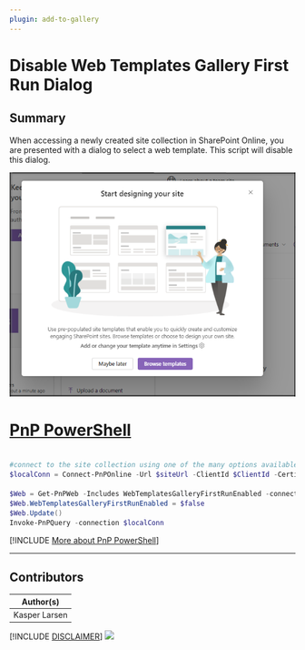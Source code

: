 ```yaml
---
plugin: add-to-gallery
---
```


# Disable Web Templates Gallery First Run Dialog

## Summary

When accessing a newly created site collection in SharePoint Online, you are presented with a dialog to select a web template. This script will disable this dialog.

![Example Screenshot](assets/example.png)


# [PnP PowerShell](#tab/pnpps)

```powershell

#connect to the site collection using one of the many options available in PnP PowerShell
$localConn = Connect-PnPOnline -Url $siteUrl -ClientId $ClientId -CertificateBase64Encoded $CertificateBase64Encoded -Tenant $TenantName -ReturnConnection -erroraction stop
                
$Web = Get-PnPWeb -Includes WebTemplatesGalleryFirstRunEnabled -connection $localConn
$Web.WebTemplatesGalleryFirstRunEnabled = $false
$Web.Update()
Invoke-PnPQuery -connection $localConn        

```
[!INCLUDE [More about PnP PowerShell](../../docfx/includes/MORE-PNPPS.md)]
***


## Contributors

| Author(s) |
|-----------|
| Kasper Larsen |

[!INCLUDE [DISCLAIMER](../../docfx/includes/DISCLAIMER.md)]
<img src="https://m365-visitor-stats.azurewebsites.net/script-samples/scripts/spo-disable-template-dialog" aria-hidden="true" />
